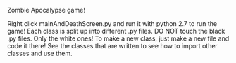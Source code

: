 Zombie Apocalypse game!

Right click mainAndDeathScreen.py and run it with python 2.7 to run the game!
Each class is split up into different .py files. DO NOT touch the black .py files. Only the white ones! To make a new class, just make a new file and code it there! See the classes that are written to see how to import other classes and use them. 
